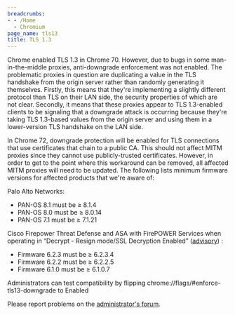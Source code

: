 ```yaml
---
breadcrumbs:
- - /Home
  - Chromium
page_name: tls13
title: TLS 1.3
---
```


Chrome enabled TLS 1.3 in Chrome 70. However, due to bugs in some
man-in-the-middle proxies, anti-downgrade enforcement was not enabled. The
problematic proxies in question are duplicating a value in the TLS handshake
from the origin server rather than randomly generating it themselves. Firstly,
this means that they're implementing a slightly different protocol than TLS on
their LAN side, the security properties of which are not clear. Secondly, it
means that these proxies appear to TLS 1.3-enabled clients to be signaling that
a downgrade attack is occurring because they're taking TLS 1.3-based values from
the origin server and using them in a lower-version TLS handshake on the LAN
side.

In Chrome 72, downgrade protection will be enabled for TLS connections that use
certificates that chain to a public CA. This should not affect MITM proxies
since they cannot use publicly-trusted certificates. However, in order to get to
the point where this workaround can be removed, all affected MITM proxies will
need to be updated. The following lists minimum firmware versions for affected
products that we're aware of:

Palo Alto Networks:

*   PAN-OS 8.1 must be ≥ 8.1.4
*   PAN-OS 8.0 must be ≥ 8.0.14
*   PAN-OS 7.1 must be ≥ 7.1.21

Cisco Firepower Threat Defense and ASA with FirePOWER Services when operating in
“Decrypt - Resign mode/SSL Decryption Enabled”
([advisory](https://www.cisco.com/c/dam/en/us/td/docs/security/firepower/SA/SW_Advisory_CSCvj93913.pdf))
:

*   Firmware 6.2.3 must be ≥ 6.2.3.4
*   Firmware 6.2.2 must be ≥ 6.2.2.5
*   Firmware 6.1.0 must be ≥ 6.1.0.7

Administrators can test compatibility by flipping
chrome://flags/#enforce-tls13-downgrade to Enabled

Please report problems on the [administrator's
forum](https://productforums.google.com/forum/#!forum/chrome-admins).
